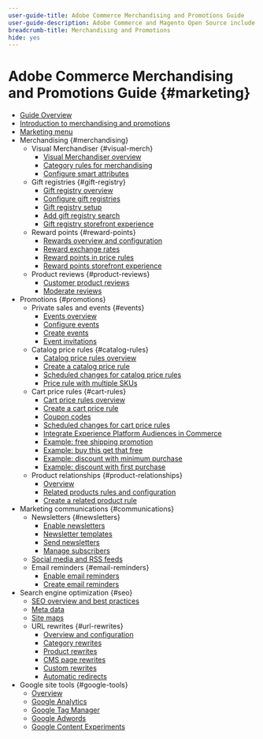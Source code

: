 ```yaml
---
user-guide-title: Adobe Commerce Merchandising and Promotions Guide
user-guide-description: Adobe Commerce and Magento Open Source include many tools that you can use to drive sales, create opportunities for customer engagement, and set up targeted promotions.
breadcrumb-title: Merchandising and Promotions
hide: yes
---
```


# Adobe Commerce Merchandising and Promotions Guide {#marketing}

- [Guide Overview](guide-overview.md)
- [Introduction to merchandising and promotions](introduction.md)
- [Marketing menu](marketing-menu.md)
- Merchandising {#merchandising}
  - Visual Merchandiser {#visual-merch}
    - [Visual Merchandiser overview](visual-merchandiser.md)
    - [Category rules for merchandising](category-product-rules.md)
    - [Configure smart attributes](smart-attributes-configure.md)
  - Gift registries {#gift-registry}
    - [Gift registry overview](gift-registries.md)
    - [Configure gift registries](gift-registry-configure.md)
    - [Gift registry setup](gift-registry-create.md)
    - [Add gift registry search](gift-registry-search.md)
    - [Gift registry storefront experience](gift-registry-storefront.md)
  - Reward points {#reward-points}
    - [Rewards overview and configuration](rewards-loyalty.md)
    - [Reward exchange rates](reward-exchange-rates.md)
    - [Reward points in price rules](reward-points-price-rules.md)
    - [Reward points storefront experience](reward-points-storefront.md)
  - Product reviews {#product-reviews}
    - [Customer product reviews](product-reviews.md)
    - [Moderate reviews](product-reviews-moderate.md)
- Promotions {#promotions}
  - Private sales and events {#events}
    - [Events overview](events-private-sales.md)
    - [Configure events](event-configure.md)
    - [Create events](event-create.md)
    - [Event invitations](invitations.md)
  - Catalog price rules {#catalog-rules}
    - [Catalog price rules overview](price-rules-catalog.md)
    - [Create a catalog price rule](price-rules-catalog-create.md)
    - [Scheduled changes for catalog price rules](price-rule-catalog-scheduled-changes.md)
    - [Price rule with multiple SKUs](price-rule-multiple-sku.md)
  - Cart price rules {#cart-rules}
    - [Cart price rules overview](price-rules-cart.md)
    - [Create a cart price rule](price-rules-cart-create.md)
    - [Coupon codes](price-rules-cart-coupon.md)
    - [Scheduled changes for cart price rules](price-rule-cart-scheduled-changes.md)
    - [Integrate Experience Platform Audiences in Commerce](customer-segment-rtcdp.md)
    - [Example: free shipping promotion](price-rules-cart-free-shipping.md)
    - [Example: buy this get that free](price-rules-cart-buy-this-get-that.md)
    - [Example: discount with minimum purchase](price-rule-discount-minimum-purchase.md)
    - [Example: discount with first purchase](price-rule-discount-first-purchase.md)
  - Product relationships {#product-relationships}   
    - [Overview](product-relationships.md)
    - [Related products rules and configuration](product-related-rules.md)
    - [Create a related product rule](product-related-rule-create.md)
- Marketing communications {#communications}
  - Newsletters {#newsletters}
    - [Enable newsletters](newsletters.md)
    - [Newsletter templates](newsletter-template.md)
    - [Send newsletters](newsletter-queue.md)
    - [Manage subscribers](newsletter-subscribers.md)
  - [Social media and RSS feeds](social-rss.md)
  - Email reminders {#email-reminders}
    - [Enable email reminders](email-reminder-rules.md)
    - [Create email reminders](email-reminder-rules-create.md)
- Search engine optimization {#seo}
  - [SEO overview and best practices](seo-overview.md)
  - [Meta data](meta-data.md)
  - [Site maps](sitemap-xml.md)
  - URL rewrites {#url-rewrites}
    - [Overview and configuration](url-rewrite.md)
    - [Category rewrites](url-rewrite-category.md)
    - [Product rewrites](url-rewrite-product.md)
    - [CMS page rewrites](url-rewrite-cms-page.md)
    - [Custom rewrites](url-rewrite-custom.md)
    - [Automatic redirects](url-redirect-product-automatic.md)
- Google site tools {#google-tools}
  - [Overview](google-tools.md)
  - [Google Analytics](google-analytics.md)
  - [Google Tag Manager](google-tag-manager.md)
  - [Google Adwords](google-adwords.md)
  - [Google Content Experiments](google-content-experiments.md)
